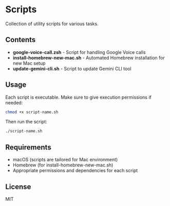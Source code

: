 # Scripts

Collection of utility scripts for various tasks.

## Contents

- **google-voice-call.zsh** - Script for handling Google Voice calls
- **install-homebrew-new-mac.sh** - Automated Homebrew installation for new Mac setup
- **update-gemini-cli.sh** - Script to update Gemini CLI tool

## Usage

Each script is executable. Make sure to give execution permissions if needed:

```bash
chmod +x script-name.sh
```

Then run the script:

```bash
./script-name.sh
```

## Requirements

- macOS (scripts are tailored for Mac environment)
- Homebrew (for install-homebrew-new-mac.sh)
- Appropriate permissions and dependencies for each script

## License

MIT
